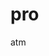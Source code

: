 # pro
atm
 <title>简易ATM</title>
    <script>
        //1.里面现存有100块钱
        //2.如果存钱，就用输入钱数加上原有存在钱数，之后弹出显示余额提示框
        //3.如果取钱，就减去取的钱数，之后弹出显示余额提示框
        //4.如果显示余额，就输出余额
        //4.如果退出，弹出退出信息提示框
        var saveMoneySum = 0;//最开始总存钱的金额为0
        var drawMoneySum = 0;//最开始总取钱的金额为0
        var yourMoney = 100;//最开始卡里就有的100块
        //通过for和计数器为2达到循环效果
        var num = prompt('输入您的操作：\n1.存钱\n2.取钱\n3.显示余额\n4.退出');//if else if
        //存钱
        if(num = 1){ 
            var saveMoney = prompt('请输入存储金额：');
            saveMoneySum = saveMoneySum + saveMoney;//存钱的总和=存储的金额+本来的钱数
            alert('您的当前余额为：'+ (saveMoneySum - drawMoneySum + 100) + '元');
        }
        //取钱
        else if (num = 2){
            var drawMoney = prompt('请输入取出金额：');
            if (drawMoney <= saveMoneySum - drawMoneySum){
                drawMoneySum = drawMoneySum + drawMoney;
                alert('您的余额为：' + (saveMoneySum - saveMoney + 100) + '元');
            } else {
                alert('账户余额不足');
            }
        //显示余额
         else if (num = 3){
            alert('您的当前余额为：' + (saveMoneySum - saveMoney + 100) + '元');
            }
        //退出
        else if (num = 4){
            continue;
        }
        else{
            alert('系统未识别操作！请重新输入！');
        }

        }while(num !=4);

    </script>
